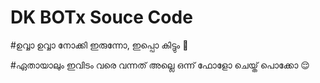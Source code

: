 # DK BOTx Souce Code 


#ഉവ്വാ ഉവ്വാ നോക്കി ഇരുന്നോ, ഇപ്പൊ കിട്ടും 🤤


#ഏതായാലും ഇവിടം വരെ വന്നത് അല്ലെ ഒന്ന് ഫോളോ ചെയ്ത് പൊക്കോ 😌

